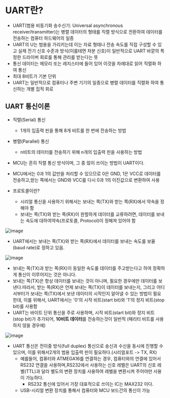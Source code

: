 # UART란?
+ UART(범용 비동기화 송수신기: Universal asynchronous receiver/transmitter)는 병렬 데이터의 형태를 직렬 방식으로 전환하여 데이터를 전송하는 컴퓨터 하드웨어의 일종
+ UART의 U는 범용을 가리키는데 이는 자료 형태나 전송 속도를 직접 구성할 수 있고 실제 전기 신호 수준과 방식(이를테면 차분 신호)이 일반적으로 UART 바깥의 특정한 드라이버 회로를 통해 관리를 받는다는 뜻
+ 통신 데이터는 메모리 또는 레지스터에 들어 있어 이것을 차례대로 읽어 직렬화 하여 통신
+ 최대 8비트가 기본 단위
+ UART는 일반적으로 컴퓨터나 주변 기기의 일종으로 병렬 데이터를 직렬화 하여 통신하는 개별 집적 회로

## UART 통신이론
+ 직렬(Serial) 통신
  + 1개의 입출력 핀을 통해 8개 비트를 한 번에 전송하는 방법
+ 병렬(Parallel) 통신
  + n비트의 데이터를 전송하기 위해 n개의 입출력 핀을 사용하는 방법

+ MCU는 흔히 직렬 통신 방식이며, 그 중 많이 쓰이는 방법이 UART이다.

+ MCU에서는 0과 1의 값만을 처리할 수 있으므로 0은 GND, 1은 VCC로 데이터를 전송하고,받는 쪽에서는 GND와 VCC를 다시 0과 1의 이진값으로 변환하여 사용

+ 프로토콜이란?
  + 시리얼 통신을 사용하기 위해서는 보내는 쪽(TX)와 받는 쪽(RX)에서 약속을 정해야 함
  + 보내는 쪽(TX)와 받는 쪽(RX)이 원할하게 데이터를 교류하려면, 데이터를 보내는 속도에 대하여약속(프로토콜, Protocol)이 정해져 있어야 함

![image](https://github.com/user-attachments/assets/460d889e-a037-4618-8392-77c60721449d)

+ UART에서는 보내는 쪽(TX)와 받는 쪽(RX)에서 데이터를 보내는 속도를 보율(baud rate)로 정하고 있음.

![image](https://github.com/user-attachments/assets/3bf7d3cc-83c3-4a49-9732-8c8de9b81501)

+ 보내는 쪽(TX)과 받는 쪽(RX)이 동일한 속도롤 데이터를 주고받는다고 하여 정확하게 통신이 이루어지는 것은 아니다.
+ 보내는 쪽(TX)은 항상 데이터를 보내는 것이 아니며, 필요한 경우에만 데이터를 보낸다.따라서, 받는 쪽(RX)은 언제 보내는 쪽(TX)이 데이터를 보내는지, 그리고 어디서부터가 보내는 쪽(TX)에서 보낸 데이터의 시작인지 알아낼 수 있는 방법이 필요한데, 이를 위해서, UART에서는 '0'의 시작 비트(start bit)와 '1'의 정지 비트(stop bit)를 사용함
+ UART는 바이트 단위 통신을 주로 사용하며, 시작 비트(start bit)와 정지 비트(stop bit)가 추가되어, **10비트 데이터**를 전송하는것이 일반적 (패리티 비트를 사용하지 않을 경우에)

![image](https://github.com/user-attachments/assets/8280ec38-88f2-4981-952b-905ec5f47b9f)

+ UART 통신은 전이중 방식(full duplex) 통신으로 송신과 수신을 동시에 진행할 수 있으며, 이를 위해서2개의 범용 입출력 핀이 필요하다.(시리얼포트 -> TX, RX)
  + 예를들어, 컴퓨터와 ATMEGA16를 연결하는 경우, 컴퓨터와의 연결에 있어서 RS232 연결을 사용하며,RS232에서 사용하는 신호 레벨은 UART의 신호 레벨(TTL)과 달라 별도의 변환 장치를 사용하여 레벨을 변환시켜 주어야만 사용이 가능하다.
    + RS232 통신에 있어서 가장 대표적으로 쓰이는 IC는 MAX232 이다.
  + USB-시리얼 변환 장치를 통해서 컴퓨터와 MCU 보드간의 통신이 가능
 
